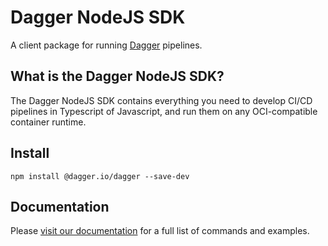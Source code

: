 # Dagger NodeJS SDK

A client package for running [Dagger](https://dagger.io/) pipelines.

## What is the Dagger NodeJS SDK?

The Dagger NodeJS SDK contains everything you need to develop CI/CD pipelines in Typescript of Javascript, and run them on any OCI-compatible container runtime.

## Install

```shell
npm install @dagger.io/dagger --save-dev
```

## Documentation

Please [visit our documentation](https://docs.dagger.io/sdk/nodejs/835948/install) for a full list of commands and examples.